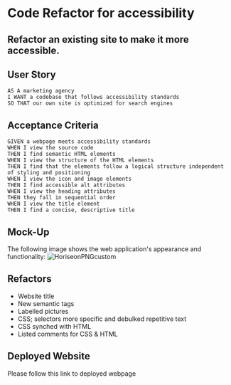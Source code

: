 # Code Refactor for accessibility
## Refactor an existing site to make it more accessible.

## User Story
```
AS A marketing agency
I WANT a codebase that follows accessibility standards
SO THAT our own site is optimized for search engines
```

## Acceptance Criteria 
```
GIVEN a webpage meets accessibility standards
WHEN I view the source code
THEN I find semantic HTML elements
WHEN I view the structure of the HTML elements
THEN I find that the elements follow a logical structure independent of styling and positioning
WHEN I view the icon and image elements
THEN I find accessible alt attributes
WHEN I view the heading attributes
THEN they fall in sequential order
WHEN I view the title element
THEN I find a concise, descriptive title
```

## Mock-Up
The following image shows the web application's appearance and functionality:
![HoriseonPNGcustom](https://user-images.githubusercontent.com/117637052/202125527-eacf5357-6f2b-4f15-a65f-5f5440dab1fd.png)

## Refactors
- Website title
- New semantic tags
- Labelled pictures
- CSS; selectors more specific and debulked repetitive text
- CSS synched with HTML
- Listed comments for CSS & HTML

## Deployed Website
Please follow this link to deployed webpage
